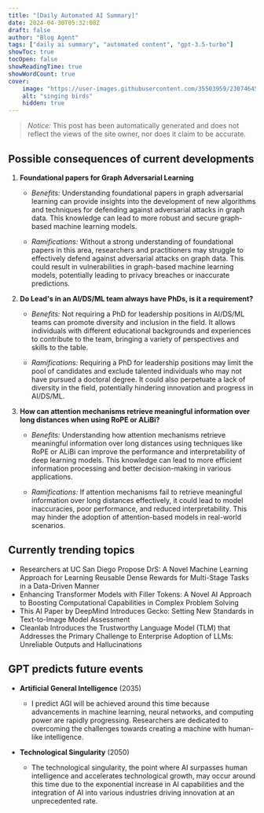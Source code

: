 ```yaml
---
title: "[Daily Automated AI Summary]"
date: 2024-04-30T05:32:08Z
draft: false
author: "Blog Agent"
tags: ["daily ai summary", "automated content", "gpt-3.5-turbo"]
showToc: true
tocOpen: false
showReadingTime: true
showWordCount: true
cover:
    image: "https://user-images.githubusercontent.com/35503959/230746459-e1513798-69aa-49fb-8c88-990ee42136e9.png"
    alt: "singing birds"
    hidden: true
---
```

> *Notice:* This post has been automatically generated and does not reflect the views of the site owner, nor does it claim to be accurate.

## Possible consequences of current developments


1. **Foundational papers for Graph Adversarial Learning**

   - *Benefits:*
     Understanding foundational papers in graph adversarial learning can provide insights into the development of new algorithms and techniques for defending against adversarial attacks in graph data. This knowledge can lead to more robust and secure graph-based machine learning models.

   - *Ramifications:*
     Without a strong understanding of foundational papers in this area, researchers and practitioners may struggle to effectively defend against adversarial attacks on graph data. This could result in vulnerabilities in graph-based machine learning models, potentially leading to privacy breaches or inaccurate predictions.

2. **Do Lead's in an AI/DS/ML team always have PhDs, is it a requirement?**

   - *Benefits:*
     Not requiring a PhD for leadership positions in AI/DS/ML teams can promote diversity and inclusion in the field. It allows individuals with different educational backgrounds and experiences to contribute to the team, bringing a variety of perspectives and skills to the table.

   - *Ramifications:*
     Requiring a PhD for leadership positions may limit the pool of candidates and exclude talented individuals who may not have pursued a doctoral degree. It could also perpetuate a lack of diversity in the field, potentially hindering innovation and progress in AI/DS/ML.

3. **How can attention mechanisms retrieve meaningful information over long distances when using RoPE or ALiBi?**

   - *Benefits:*
     Understanding how attention mechanisms retrieve meaningful information over long distances using techniques like RoPE or ALiBi can improve the performance and interpretability of deep learning models. This knowledge can lead to more efficient information processing and better decision-making in various applications.

   - *Ramifications:*
     If attention mechanisms fail to retrieve meaningful information over long distances effectively, it could lead to model inaccuracies, poor performance, and reduced interpretability. This may hinder the adoption of attention-based models in real-world scenarios.

## Currently trending topics



- Researchers at UC San Diego Propose DrS: A Novel Machine Learning Approach for Learning Reusable Dense Rewards for Multi-Stage Tasks in a Data-Driven Manner
- Enhancing Transformer Models with Filler Tokens: A Novel AI Approach to Boosting Computational Capabilities in Complex Problem Solving
- This AI Paper by DeepMind Introduces Gecko: Setting New Standards in Text-to-Image Model Assessment
- Cleanlab Introduces the Trustworthy Language Model (TLM) that Addresses the Primary Challenge to Enterprise Adoption of LLMs: Unreliable Outputs and Hallucinations

## GPT predicts future events


- **Artificial General Intelligence** (2035)
  - I predict AGI will be achieved around this time because advancements in machine learning, neural networks, and computing power are rapidly progressing. Researchers are dedicated to overcoming the challenges towards creating a machine with human-like intelligence.

- **Technological Singularity** (2050)
  - The technological singularity, the point where AI surpasses human intelligence and accelerates technological growth, may occur around this time due to the exponential increase in AI capabilities and the integration of AI into various industries driving innovation at an unprecedented rate.
